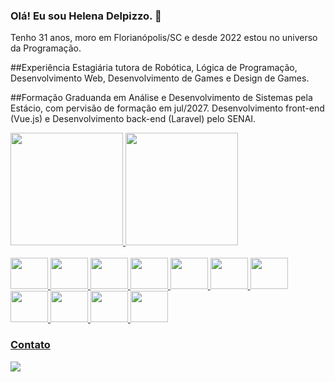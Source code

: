 ### Olá! Eu sou Helena Delpizzo. 👋

Tenho 31 anos, moro em Florianópolis/SC e desde 2022 estou no universo da Programação.

##Experiência
Estagiária tutora de Robótica, Lógica de Programação, Desenvolvimento Web, Desenvolvimento de Games e Design de Games.

##Formação
Graduanda em Análise e Desenvolvimento de Sistemas pela Estácio, com pervisão de formação em jul/2027.
Desenvolvimento front-end (Vue.js) e Desenvolvimento back-end (Laravel) pelo SENAI.

<div>
  <a href="http://github.com/Delpidel">
  <img height="180em" src="https://github-readme-stats.vercel.app/api?username=Delpidel&show_icons=true&theme=dracula&include_all_commits=true&count_private=true"/>
  <img height="180em" src="https://github-readme-stats.vercel.app/api/top-langs/?username=Delpidel&layout=compact&langs_count=16&theme=dracula"/>
</div>
<div style="display: inline_block"><br>
  <img height="50" width="60" src="https://cdn.jsdelivr.net/gh/devicons/devicon@latest/icons/git/git-original.svg" />
  <img height="50" width="60" src="https://cdn.jsdelivr.net/gh/devicons/devicon@latest/icons/vscode/vscode-original.svg" />
  <img height="50" width="60" src="https://cdn.jsdelivr.net/gh/devicons/devicon@latest/icons/html5/html5-original.svg" />
  <img height="50" width="60" src="https://cdn.jsdelivr.net/gh/devicons/devicon@latest/icons/css3/css3-original.svg" />
  <img height="50" width="60" src="https://cdn.jsdelivr.net/gh/devicons/devicon@latest/icons/javascript/javascript-original.svg" />
  <img height="50" width="60" src="https://cdn.jsdelivr.net/gh/devicons/devicon@latest/icons/vuejs/vuejs-original-wordmark.svg" />
  <img height="50" width="60" src="https://cdn.jsdelivr.net/gh/devicons/devicon@latest/icons/php/php-original.svg" />
  <img height="50" width="60" src="https://cdn.jsdelivr.net/gh/devicons/devicon@latest/icons/laravel/laravel-original.svg" />
  <img height="50" width="60" src="https://cdn.jsdelivr.net/gh/devicons/devicon@latest/icons/postgresql/postgresql-original.svg" />
  <img height="50" width="60" src="https://cdn.jsdelivr.net/gh/devicons/devicon@latest/icons/docker/docker-original.svg" />
  <img height="50" width="60" src="https://cdn.jsdelivr.net/gh/devicons/devicon@latest/icons/trello/trello-original.svg" />
</div>
  
### Contato
<div>
  <a href="mailto:hdelpizzo@gmail.com"><img src="https://img.shields.io/badge/Gmail-D14836?style=for-the-badge&logo=gmail&logoColor=white"></a>
</div>
